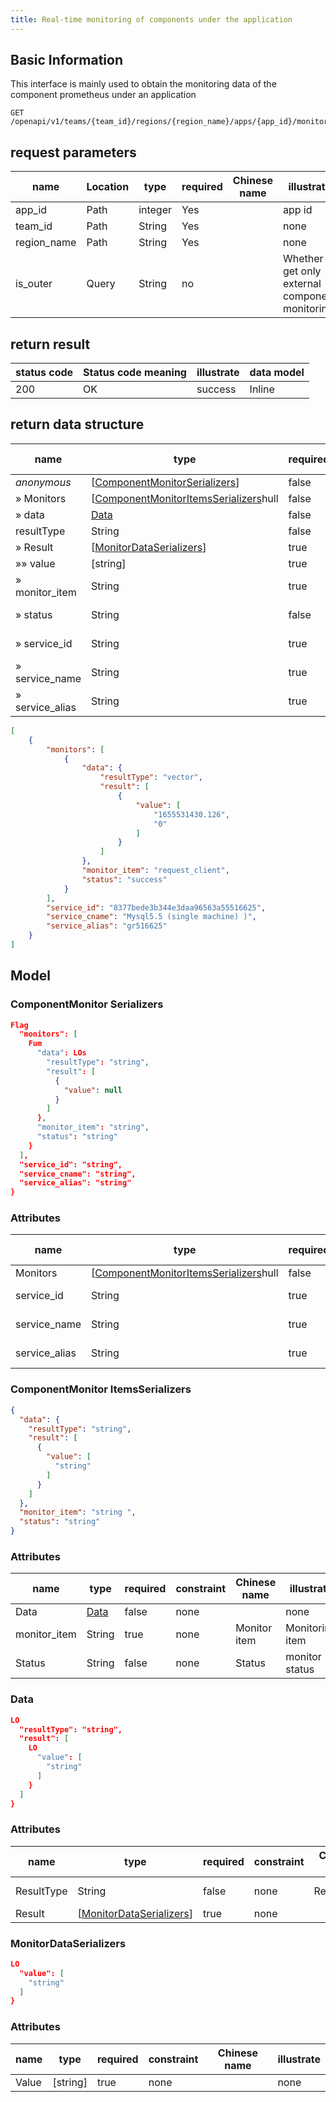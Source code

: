 ```yaml
---
title: Real-time monitoring of components under the application
---
```


## Basic Information

This interface is mainly used to obtain the monitoring data of the component prometheus under an application

```shell title="请求路径"
GET /openapi/v1/teams/{team_id}/regions/{region_name}/apps/{app_id}/monitor/query
```

## request parameters

| name                             | Location | type    | required | Chinese name | illustrate                                        |
| -------------------------------- | -------- | ------- | -------- | ------------ | ------------------------------------------------- |
| app_id      | Path     | integer | Yes      |              | app id                                            |
| team_id     | Path     | String  | Yes      |              | none                                              |
| region_name | Path     | String  | Yes      |              | none                                              |
| is_outer    | Query    | String  | no       |              | Whether to get only external component monitoring |

## return result

| status code | Status code meaning | illustrate | data model |
| ----------- | ------------------- | ---------- | ---------- |
| 200         | OK                  | success    | Inline     |

## return data structure

| name                                 | type                                                                                                          | required | constraint | Chinese name  | illustrate         |
| ------------------------------------ | ------------------------------------------------------------------------------------------------------------- | -------- | ---------- | ------------- | ------------------ |
| _anonymous_                          | [[ComponentMonitorSerializers](#schemacomponentmonitors)] | false    | none       |               | none               |
| » Monitors                           | [[ComponentMonitorItemsSerializers](#schemacomponentmonitortemsserializers)hull     | false    | none       |               | none               |
| » data                               | [Data](#schemadata)                                                                                           | false    | none       | Data          | none               |
| resultType                           | String                                                                                                        | false    | none       | Resulttype    | return type        |
| » Result                             | [[MonitorDataSerializers](#schemamonitordaaterializers)]  | true     | none       |               | none               |
| »» value                             | [string]                                                  | true     | none       |               | none               |
| » monitor_item  | String                                                                                                        | true     | none       | Monitor item  | Monitoring item    |
| » status                             | String                                                                                                        | false    | none       | Status        | monitor status     |
| » service_id    | String                                                                                                        | true     | none       | Service id    | component id       |
| » service_name  | String                                                                                                        | true     | none       | Service cname | component name     |
| » service_alias | String                                                                                                        | true     | none       | Service alias | component nickname |

```json title="响应示例"
[
    {
        "monitors": [
            {
                "data": {
                    "resultType": "vector",
                    "result": [
                        {
                            "value": [
                                "1655531430.126",
                                "0"
                            ]
                        }
                    ]
                },
                "monitor_item": "request_client",
                "status": "success"
            }
        ],
        "service_id": "8377bede3b344e3daa96563a55516625",
        "service_cname": "Mysql5.5 (single machine) )",
        "service_alias": "gr516625"
    }
]
```

## Model

### ComponentMonitor Serializers<a id="schemacomponentmonitorserializers"></a>

```json
Flag
  "monitors": [
    Fum
      "data": LOs
        "resultType": "string",
        "result": [
          {
            "value": null
          }
        ]
      },
      "monitor_item": "string",
      "status": "string"
    }
  ],
  "service_id": "string",
  "service_cname": "string",
  "service_alias": "string"
}
```

### Attributes

| name                               | type                                                                                                      | required | constraint | Chinese name  | illustrate         |
| ---------------------------------- | --------------------------------------------------------------------------------------------------------- | -------- | ---------- | ------------- | ------------------ |
| Monitors                           | [[ComponentMonitorItemsSerializers](#schemacomponentmonitortemsserializers)hull | false    | none       |               | none               |
| service_id    | String                                                                                                    | true     | none       | Service id    | component id       |
| service_name  | String                                                                                                    | true     | none       | Service cname | component name     |
| service_alias | String                                                                                                    | true     | none       | Service alias | component nickname |

### ComponentMonitor ItemsSerializers<a id="schemacomponentmonitoritemsserializers"></a>

```json
{
  "data": {
    "resultType": "string",
    "result": [
      {
        "value": [
          "string"
        ]
      }
    ]
  },
  "monitor_item": "string ",
  "status": "string"
}
```

### Attributes

| name                              | type                | required | constraint | Chinese name | illustrate      |
| --------------------------------- | ------------------- | -------- | ---------- | ------------ | --------------- |
| Data                              | [Data](#schemadata) | false    | none       |              | none            |
| monitor_item | String              | true     | none       | Monitor item | Monitoring item |
| Status                            | String              | false    | none       | Status       | monitor status  |

### Data<a id="schemadata"></a>

```json
LO
  "resultType": "string",
  "result": [
    LO
      "value": [
        "string"
      ]
    }
  ]
}
```

### Attributes

| name       | type                                                                                                         | required | constraint | Chinese name | illustrate  |
| ---------- | ------------------------------------------------------------------------------------------------------------ | -------- | ---------- | ------------ | ----------- |
| ResultType | String                                                                                                       | false    | none       | Resulttype   | return type |
| Result     | [[MonitorDataSerializers](#schemamonitordaaterializers)] | true     | none       |              | none        |

### MonitorDataSerializers<a id="schemamonitordataserializers"></a>

```json
LO
  "value": [
    "string"
  ]
}
```

### Attributes

| name  | type                                                         | required | constraint | Chinese name | illustrate |
| ----- | ------------------------------------------------------------ | -------- | ---------- | ------------ | ---------- |
| Value | [string] | true     | none       |              | none       |
